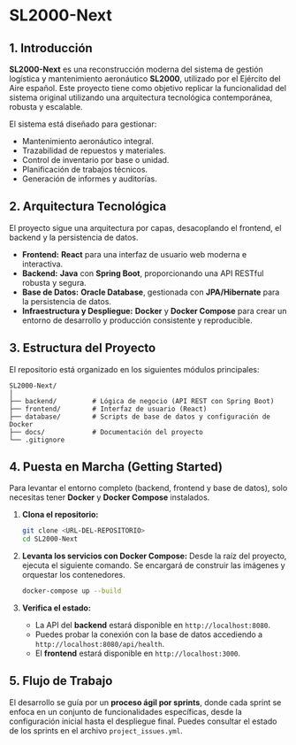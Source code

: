 # SL2000-Next

## 1. Introducción

**SL2000-Next** es una reconstrucción moderna del sistema de gestión logística y mantenimiento aeronáutico **SL2000**, utilizado por el Ejército del Aire español. Este proyecto tiene como objetivo replicar la funcionalidad del sistema original utilizando una arquitectura tecnológica contemporánea, robusta y escalable.

El sistema está diseñado para gestionar:
- Mantenimiento aeronáutico integral.
- Trazabilidad de repuestos y materiales.
- Control de inventario por base o unidad.
- Planificación de trabajos técnicos.
- Generación de informes y auditorías.

## 2. Arquitectura Tecnológica

El proyecto sigue una arquitectura por capas, desacoplando el frontend, el backend y la persistencia de datos.

- **Frontend:** **React** para una interfaz de usuario web moderna e interactiva.
- **Backend:** **Java** con **Spring Boot**, proporcionando una API RESTful robusta y segura.
- **Base de Datos:** **Oracle Database**, gestionada con **JPA/Hibernate** para la persistencia de datos.
- **Infraestructura y Despliegue:** **Docker** y **Docker Compose** para crear un entorno de desarrollo y producción consistente y reproducible.

## 3. Estructura del Proyecto

El repositorio está organizado en los siguientes módulos principales:

```
SL2000-Next/
│
├── backend/         # Lógica de negocio (API REST con Spring Boot)
├── frontend/        # Interfaz de usuario (React)
├── database/        # Scripts de base de datos y configuración de Docker
├── docs/            # Documentación del proyecto
└── .gitignore
```

## 4. Puesta en Marcha (Getting Started)

Para levantar el entorno completo (backend, frontend y base de datos), solo necesitas tener **Docker** y **Docker Compose** instalados.

1.  **Clona el repositorio:**
    ```bash
    git clone <URL-DEL-REPOSITORIO>
    cd SL2000-Next
    ```

2.  **Levanta los servicios con Docker Compose:**
    Desde la raíz del proyecto, ejecuta el siguiente comando. Se encargará de construir las imágenes y orquestar los contenedores.
    ```bash
    docker-compose up --build
    ```

3.  **Verifica el estado:**
    - La API del **backend** estará disponible en `http://localhost:8080`.
    - Puedes probar la conexión con la base de datos accediendo a `http://localhost:8080/api/health`.
    - El **frontend** estará disponible en `http://localhost:3000`.

## 5. Flujo de Trabajo

El desarrollo se guía por un **proceso ágil por sprints**, donde cada sprint se enfoca en un conjunto de funcionalidades específicas, desde la configuración inicial hasta el despliegue final. Puedes consultar el estado de los sprints en el archivo `project_issues.yml`.
